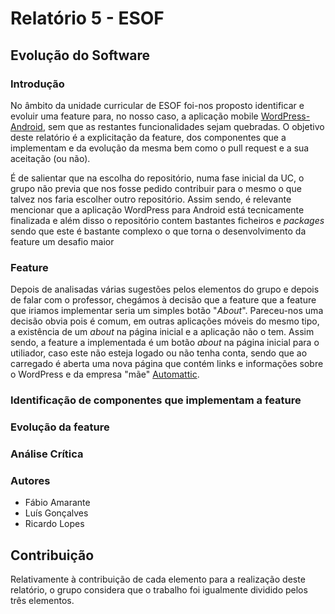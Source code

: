 # Relatório 5 - ESOF #
## Evolução do Software ##
### Introdução

No âmbito da unidade curricular de ESOF foi-nos proposto identificar e evoluir uma feature para, no nosso caso, a aplicação mobile [WordPress-Android](https://github.com/wordpress-mobile/WordPress-Android), sem que as restantes funcionalidades sejam quebradas. O objetivo deste relatório é a explicitação da feature, dos componentes que a implementam e da evolução da mesma bem como o pull request e a sua aceitação (ou não).

É de salientar que na escolha do repositório, numa fase inicial da UC, o grupo não previa que nos fosse pedido contribuir para o mesmo o que talvez nos faria escolher outro repositório. Assim sendo, é relevante mencionar que a aplicação WordPress para Android está tecnicamente finalizada e além disso o repositório contem bastantes ficheiros e *packages* sendo que este é bastante complexo o que torna o desenvolvimento da feature um desafio maior


### Feature 

Depois de analisadas várias sugestões pelos elementos do grupo e depois de falar com o professor, chegámos à decisão que a feature que a feature que iriamos implementar seria um simples botão "*About*". Pareceu-nos uma decisão obvia pois é comum, em outras aplicações móveis do mesmo tipo, a existência de um *about* na página inicial e a aplicação não o tem. Assim sendo, a feature a implementada é um botão *about* na página inicial para o utiliador, caso este não esteja logado ou não tenha conta, sendo que ao carregado é aberta uma nova página que contém links e informações sobre o WordPress e da empresa "mãe" [Automattic](https://automattic.com/).


### Identificação de componentes que implementam a feature




### Evolução da feature




### Análise Crítica




### Autores

* Fábio Amarante
* Luís Gonçalves
* Ricardo Lopes


## Contribuição

Relativamente à contribuição de cada elemento para a realização deste relatório, o grupo considera que o trabalho foi igualmente dividido pelos três elementos.
